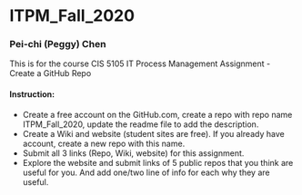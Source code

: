 # ITPM_Fall_2020

### Pei-chi (Peggy) Chen

This is for the course CIS 5105 IT Process Management Assignment - Create a GitHub Repo

#### Instruction: 
- Create a free account on the GitHub.com, create a repo with repo name ITPM_Fall_2020, update the readme file to add the description.
- Create a Wiki and website (student sites are free).  If you already have account, create a new repo with this name. 
- Submit all 3 links  (Repo, Wiki, website) for this assignment.
- Explore the website and submit links of 5 public repos that you think are useful for you. 
  And add one/two line of info for each why they are useful. 
